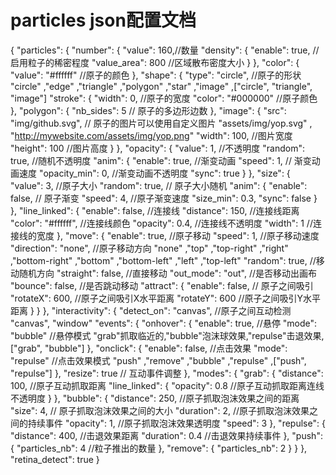 # particles json配置文档

{
 "particles": {
   "number": {
     "value": 160,//数量
     "density": {
       "enable": true, //启用粒子的稀密程度
       "value_area": 800 //区域散布密度大小
     }
   },
   "color": {
     "value": "#ffffff" //原子的颜色
   },
   "shape": {
     "type": "circle", //原子的形状 "circle" ,"edge" ,"triangle" ,"polygon" ,"star" ,"image" ,["circle", "triangle", "image"]
     "stroke": {
       "width": 0, //原子的宽度
       "color": "#000000" //原子颜色
     },
     "polygon": {
       "nb_sides": 5 // 原子的多边形边数
     },
     "image": {
       "src": "img/github.svg", // 原子的图片可以使用自定义图片 "assets/img/yop.svg" , "http://mywebsite.com/assets/img/yop.png"
       "width": 100, //图片宽度
       "height": 100 //图片高度
     }
   },
   "opacity": {
     "value": 1, //不透明度
     "random": true, //随机不透明度
     "anim": {
       "enable": true, //渐变动画
       "speed": 1, // 渐变动画速度
       "opacity_min": 0, //渐变动画不透明度
       "sync": true 
     }
   },
   "size": {
     "value": 3, //原子大小
     "random": true, // 原子大小随机
     "anim": {
       "enable": false, // 原子渐变
       "speed": 4, //原子渐变速度
       "size_min": 0.3, 
       "sync": false
     }
   },
   "line_linked": {
     "enable": false, //连接线
     "distance": 150, //连接线距离
     "color": "#ffffff", //连接线颜色
     "opacity": 0.4, //连接线不透明度
     "width": 1 //连接线的宽度
   },
   "move": {
     "enable": true, //原子移动
     "speed": 1, //原子移动速度
     "direction": "none", //原子移动方向   "none" ,"top" ,"top-right" ,"right" ,"bottom-right" ,"bottom" ,"bottom-left" ,"left" ,"top-left"
     "random": true, //移动随机方向
     "straight": false, //直接移动
     "out_mode": "out", //是否移动出画布
     "bounce": false, //是否跳动移动
     "attract": { 
       "enable": false, // 原子之间吸引
       "rotateX": 600, //原子之间吸引X水平距离
       "rotateY": 600  //原子之间吸引Y水平距离
     }
   }
 },
 "interactivity": {
   "detect_on": "canvas", //原子之间互动检测 "canvas", "window"
   "events": {
     "onhover": {
       "enable": true, //悬停
       "mode": "bubble" //悬停模式      "grab"抓取临近的,"bubble"泡沫球效果,"repulse"击退效果,["grab", "bubble"]
     },
     "onclick": {
       "enable": false,  //点击效果
       "mode": "repulse"  //点击效果模式   "push" ,"remove" ,"bubble" ,"repulse" ,["push", "repulse"]
     },
     "resize": true // 互动事件调整
   },
   "modes": {
     "grab": {
       "distance": 100, //原子互动抓取距离
       "line_linked": { 
         "opacity": 0.8  //原子互动抓取距离连线不透明度
       }
     },
     "bubble": {
       "distance": 250, //原子抓取泡沫效果之间的距离
       "size": 4, // 原子抓取泡沫效果之间的大小
       "duration": 2, //原子抓取泡沫效果之间的持续事件
       "opacity": 1, //原子抓取泡沫效果透明度
       "speed": 3 
     },
     "repulse": {
       "distance": 400, //击退效果距离
       "duration": 0.4 //击退效果持续事件
     },
     "push": {
       "particles_nb": 4 //粒子推出的数量
     },
     "remove": {
       "particles_nb": 2
     }
   }
 },
 "retina_detect": true
}